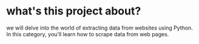 # what's this project about?

we will delve into the world of extracting data from websites using Python. In this category, you'll learn how to scrape data from web pages.